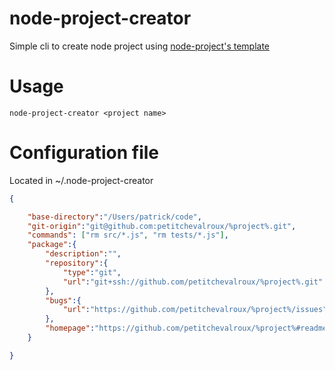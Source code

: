 # node-project-creator
Simple cli to create node project using [node-project's template](https://github.com/petitchevalroux/node-project/)

# Usage
```
node-project-creator <project name>
```

# Configuration file
Located in ~/.node-project-creator
```json
{

    "base-directory":"/Users/patrick/code",
    "git-origin":"git@github.com:petitchevalroux/%project%.git",
    "commands": ["rm src/*.js", "rm tests/*.js"],
    "package":{
        "description":"",
        "repository":{
            "type":"git",
            "url":"git+ssh://github.com/petitchevalroux/%project%.git"
        },
        "bugs":{
            "url":"https://github.com/petitchevalroux/%project%/issues"
        },
        "homepage":"https://github.com/petitchevalroux/%project%#readme"
    }

}
```
